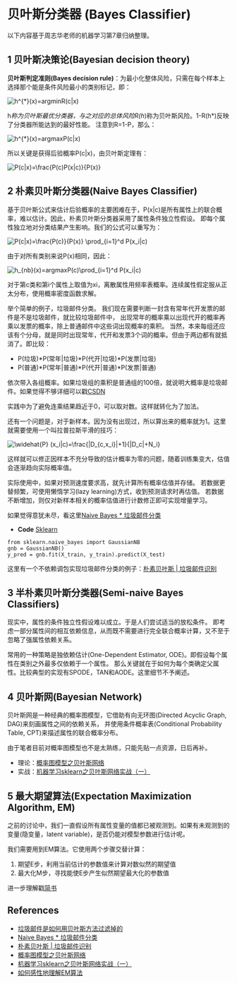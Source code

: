 # 贝叶斯分类器 (Bayes Classifier)
以下内容基于周志华老师的机器学习第7章归纳整理。

## 1 贝叶斯决策论(Bayesian decision theory)
**贝叶斯判定准则(Bayes decision rule)**：为最小化整体风险，只需在每个样本上选择那个能是条件风险最小的类别标记，即：

![h^{*}(x)=argminR(c|x)](https://render.githubusercontent.com/render/math?math=h%5E%7B*%7D(x)%3DargminR(c%7Cx))

h*称为贝叶斯最优分类器，与之对应的总体风险R(h*)称为贝叶斯风险。1-R(h*)反映了分类器所能达到的最好性能。
注意到R=1-P，那么：

![h^{*}(x)=argmaxP(c|x)](https://render.githubusercontent.com/render/math?math=h%5E%7B*%7D(x)%3DargmaxP(c%7Cx))

所以关键是获得后验概率P(c|x)，由贝叶斯定理有：

![P(c|x)=\frac{P(c)P(x|c)}{P(x)} ](https://render.githubusercontent.com/render/math?math=P(c%7Cx)%3D%5Cfrac%7BP(c)P(x%7Cc)%7D%7BP(x)%7D%20)

## 2 朴素贝叶斯分类器(Naive Bayes Classifier)
基于贝叶斯公式来估计后验概率的主要困难在于，P(x|c)是所有属性上的联合概率，难以估计。因此，朴素贝叶斯分类器采用了属性条件独立性假设。
即每个属性独立地对分类结果产生影响。我们的公式可以重写为：

![P(c|x)=\frac{P(c)}{P(x)} \prod_{i=1}^d P(x_i|c) ](https://render.githubusercontent.com/render/math?math=P(c%7Cx)%3D%5Cfrac%7BP(c)%7D%7BP(x)%7D%20%5Cprod_%7Bi%3D1%7D%5Ed%20P(x_i%7Cc)%20)

由于对所有类别来说P(x)相同，因此：

![h_{nb}(x)=argmaxP(c)\prod_{i=1}^d P(x_i|c) ](https://render.githubusercontent.com/render/math?math=h_%7Bnb%7D(x)%3DargmaxP(c)%5Cprod_%7Bi%3D1%7D%5Ed%20P(x_i%7Cc)%20)

对于第c类和第i个属性上取值为xi，离散属性用频率表概率。连续属性假定服从正太分布，使用概率密度函数求解。

举个简单的例子，垃圾邮件分类。
我们现在需要判断一封含有常年代开发票的邮件是不是垃圾邮件，就比较垃圾邮件中，
出现常年的概率乘以出现代开的概率再乘以发票的概率，除上普通邮件中这些词出现概率的乘积。
当然，本来每组还应该有个分母，就是同时出现常年，代开和发票3个词的概率。但由于两边都有就抵消了。即比较：
- P(垃圾)*P(常年|垃圾)*P(代开|垃圾)*P(发票|垃圾)
- P(普通)*P(常年|普通)*P(代开|普通)*P(发票|普通)

依次带入各组概率。如果垃圾组的乘积是普通组的100倍，就说明大概率是垃圾邮件。如果觉得不够详细可以戳[CSDN](https://blog.csdn.net/saltriver/article/details/72571876)

实践中为了避免连乘结果趋近于0，可以取对数。这样就转化为了加法。

还有一个问题是，对于新样本。因为没有出现过，所以算出来的概率就为1。这里就需要使用一个叫拉普拉斯平滑的技巧：

![\widehat{P} (x_i|c)=\frac{|D_{c,x_i}|+1}{|D_c|+N_i} ](https://render.githubusercontent.com/render/math?math=%5Cwidehat%7BP%7D%20(x_i%7Cc)%3D%5Cfrac%7B%7CD_%7Bc%2Cx_i%7D%7C%2B1%7D%7B%7CD_c%7C%2BN_i%7D%20)

这样就可以修正因样本不充分导致的估计概率为零的问题，随着训练集变大，估值会逐渐趋向实际概率值。

实际使用中，如果对预测速度要求高，就先计算所有概率估值并存储。
若数据更替频繁，可使用懒惰学习(lazy learning)方式，收到预测请求时再估值。
若数据不断增加，则仅对新样本相关的概率估值进行计数修正即可实现增量学习。

如果觉得意犹未尽，看这里[Naive Bayes * 垃圾邮件分类](http://www.iequa.com/2017/08/10/ml/naive-bayes-1/)

- **Code** [Sklearn](https://scikit-learn.org/stable/modules/naive_bayes.html)
```
from sklearn.naive_bayes import GaussianNB
gnb = GaussianNB()
y_pred = gnb.fit(X_train, y_train).predict(X_test)
```

这里有一个不依赖调包实现垃圾邮件分类的例子：[朴素贝叶斯 | 垃圾邮件识别](https://www.jianshu.com/p/b41d2e1f2a3a)

## 3 半朴素贝叶斯分类器(Semi-naive Bayes Classifiers)
现实中，属性的条件独立性假设难以成立。于是人们尝试适当的放松条件。
即考虑一部分属性间的相互依赖信息，从而既不需要进行完全联合概率计算，又不至于忽略了强属性依赖关系。

常用的一种策略是独依赖估计(One-Dependent Estimator, ODE)。即假设每个属性在类别之外最多仅依赖于一个属性。
那么关键就在于如何为每个类确定父属性。比较典型的实现有SPODE，TAN和AODE。这里细节不予阐述。

## 4 贝叶斯网(Bayesian Network)
贝叶斯网是一种经典的概率图模型，它借助有向无环图(Directed Acyclic Graph, DAG)来刻画属性之间的依赖关系，
并使用条件概率表(Conditional Probability Table, CPT)来描述属性的联合概率分布。

由于笔者目前对概率图模型也不是太熟练，只能先贴一点资源，日后再补。
- 理论：[概率图模型之贝叶斯网络](https://zhuanlan.zhihu.com/p/30139208)
- 实战：[机器学习sklearn之贝叶斯网络实战（一）](https://blog.csdn.net/weixin_41599977/article/details/90320390)

## 5 最大期望算法(Expectation Maximization Algorithm, EM)
之前的讨论中，我们一直假设所有属性变量的值都已被观测到。如果有未观测到的变量(隐变量，latent variable)，是否仍能对模型参数进行估计呢。

我们需要用到EM算法。它使用两个步骤交替计算：
1. 期望E步，利用当前估计的参数值来计算对数似然的期望值
2. 最大化M步，寻找能使E步产生似然期望最大化的参数值

进一步理解戳[简书](https://www.jianshu.com/p/1121509ac1dc)

## References
- [垃圾邮件是如何用贝叶斯方法过滤掉的](https://blog.csdn.net/saltriver/article/details/72571876)
- [Naive Bayes * 垃圾邮件分类](http://www.iequa.com/2017/08/10/ml/naive-bayes-1/)
- [朴素贝叶斯 | 垃圾邮件识别](https://www.jianshu.com/p/b41d2e1f2a3a)
- [概率图模型之贝叶斯网络](https://zhuanlan.zhihu.com/p/30139208)
- [机器学习sklearn之贝叶斯网络实战（一）](https://blog.csdn.net/weixin_41599977/article/details/90320390)
- [如何感性地理解EM算法](https://www.jianshu.com/p/1121509ac1dc)
